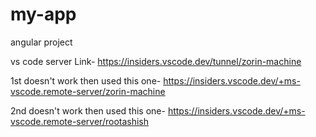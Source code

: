 # my-app
angular project

vs code server Link- https://insiders.vscode.dev/tunnel/zorin-machine


1st doesn't work then used this one- https://insiders.vscode.dev/+ms-vscode.remote-server/zorin-machine


2nd doesn't work then used this one- https://insiders.vscode.dev/+ms-vscode.remote-server/rootashish
